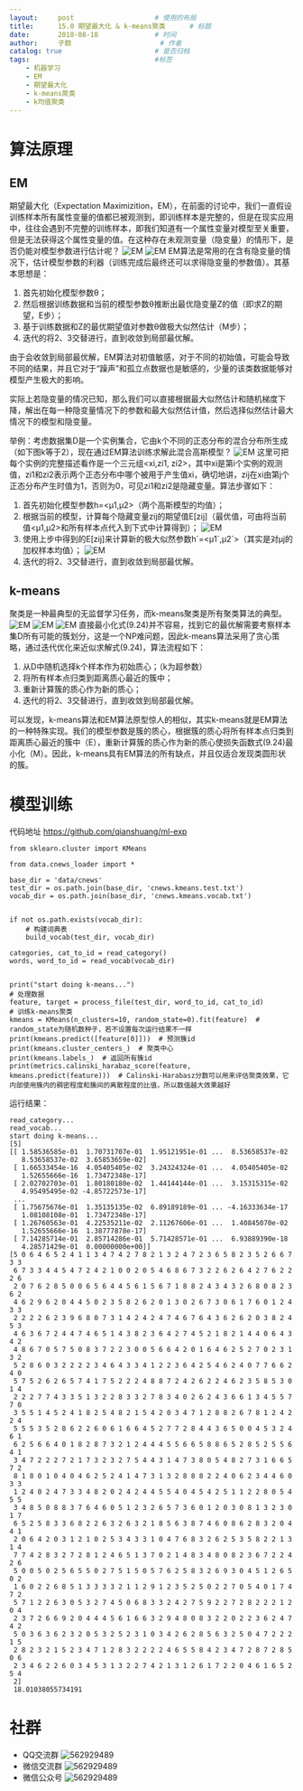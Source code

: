 ```yaml
---
layout:     post   				    # 使用的布局
title:      15.0 期望最大化 & k-means聚类		# 标题 
date:       2018-08-18 				# 时间
author:     子颢 						# 作者
catalog: true 						# 是否归档
tags:								#标签
    - 机器学习
    - EM
    - 期望最大化
    - k-means聚类
    - k均值聚类
---
```


# 算法原理

## EM

期望最大化（Expectation Maximizition，EM），在前面的讨论中，我们一直假设训练样本所有属性变量的值都已被观测到，即训练样本是完整的，但是在现实应用中，往往会遇到不完整的训练样本，即我们知道有一个属性变量对模型至关重要，但是无法获得这个属性变量的值。在这种存在未观测变量（隐变量）的情形下，是否仍能对模型参数进行估计呢？
![EM](/img/EM-01.png)
![EM](/img/EM-02.png)
EM算法是常用的在含有隐变量的情况下，估计模型参数的利器（训练完成后最终还可以求得隐变量的参数值）。其基本思想是：
1. 首先初始化模型参数θ；
2. 然后根据训练数据和当前的模型参数θ推断出最优隐变量Z的值（即求Z的期望，E步）；
3. 基于训练数据和Z的最优期望值对参数θ做极大似然估计（M步）；
4. 迭代的将2、3交替进行，直到收敛到局部最优解。

由于会收敛到局部最优解，EM算法对初值敏感，对于不同的初始值，可能会导致不同的结果，并且它对于“躁声”和孤立点数据也是敏感的，少量的该类数据能够对模型产生极大的影响。

实际上若隐变量的情况已知，那么我们可以直接根据最大似然估计和随机梯度下降，解出在每一种隐变量情况下的参数和最大似然估计值，然后选择似然估计最大情况下的模型和隐变量。

举例：考虑数据集D是一个实例集合，它由k个不同的正态分布的混合分布所生成（如下图k等于2），现在通过EM算法训练求解此混合高斯模型？
![EM](/img/EM-06.png)
这里可把每个实例的完整描述看作是一个三元组<xi,zi1, zi2>，其中xi是第i个实例的观测值，zi1和zi2表示两个正态分布中哪个被用于产生值xi，确切地讲，zij在xi由第j个正态分布产生时值为1，否则为0，可见zi1和zi2是隐藏变量。算法步骤如下：
1. 首先初始化模型参数h=<μ1,μ2>（两个高斯模型的均值）；
2. 根据当前的模型，计算每个隐藏变量zij的期望值E[zij]（最优值，可由将当前值<μ1,μ2>和所有样本点代入到下式中计算得到）；
![EM](/img/EM-07.png)
3. 使用上步中得到的E[zij]来计算新的极大似然参数h´=<μ1´,μ2´>（其实是对μj的加权样本均值）；
![EM](/img/EM-08.png)
4. 迭代的将2、3交替进行，直到收敛到局部最优解。

## k-means

聚类是一种最典型的无监督学习任务，而k-means聚类是所有聚类算法的典型。
![EM](/img/EM-03.png)
![EM](/img/EM-04.png)
![EM](/img/EM-05.png)
直接最小化式(9.24)并不容易，找到它的最优解需要考察样本集D所有可能的簇划分，这是一个NP难问题，因此k-means算法采用了贪心策略，通过迭代优化来近似求解式(9.24)，算法流程如下：
1. 从D中随机选择k个样本作为初始质心；（k为超参数）
2. 将所有样本点归类到距离质心最近的簇中；
3. 重新计算簇的质心作为新的质心；
4. 迭代的将2、3交替进行，直到收敛到局部最优解。

可以发现，k-means算法和EM算法原型惊人的相似，其实k-means就是EM算法的一种特殊实现。我们的模型参数是簇的质心，根据簇的质心将所有样本点归类到距离质心最近的簇中（E），重新计算簇的质心作为新的质心使损失函数式(9.24)最小化（M）。因此，k-means具有EM算法的所有缺点，并且仅适合发现类圆形状的簇。

# 模型训练

代码地址 <a href="https://github.com/qianshuang/ml-exp" target="_blank">https://github.com/qianshuang/ml-exp</a>

```
from sklearn.cluster import KMeans

from data.cnews_loader import *

base_dir = 'data/cnews'
test_dir = os.path.join(base_dir, 'cnews.kmeans.test.txt')
vocab_dir = os.path.join(base_dir, 'cnews.kmeans.vocab.txt')


if not os.path.exists(vocab_dir):
    # 构建词典表
    build_vocab(test_dir, vocab_dir)

categories, cat_to_id = read_category()
words, word_to_id = read_vocab(vocab_dir)


print("start doing k-means...")
# 处理数据
feature, target = process_file(test_dir, word_to_id, cat_to_id)
# 训练k-means聚类
kmeans = KMeans(n_clusters=10, random_state=0).fit(feature)  # random_state为随机数种子，若不设置每次运行结果不一样
print(kmeans.predict([feature[0]]))  # 预测簇id
print(kmeans.cluster_centers_)  # 聚类中心
print(kmeans.labels_)  # 返回所有簇id
print(metrics.calinski_harabaz_score(feature, kmeans.predict(feature)))  # Calinski-Harabasz分数可以用来评估聚类效果，它内部使用簇内的稠密程度和簇间的离散程度的比值，所以数值越大效果越好
```
运行结果：
```
read_category...
read_vocab...
start doing k-means...
[5]
[[ 1.58536585e-01  1.70731707e-01  1.95121951e-01 ...  8.53658537e-02
   8.53658537e-02  3.65853659e-02]
 [ 1.66533454e-16  4.05405405e-02  3.24324324e-01 ...  4.05405405e-02
   1.52655666e-16  1.73472348e-17]
 [ 2.02702703e-01  1.80180180e-02  1.44144144e-01 ...  3.15315315e-02
   4.95495495e-02 -4.85722573e-17]
 ...
 [ 1.75675676e-01  1.35135135e-02  6.89189189e-01 ... -4.16333634e-17
   1.08108108e-01  1.73472348e-17]
 [ 1.26760563e-01  4.22535211e-02  2.11267606e-01 ...  1.40845070e-02
   1.52655666e-16  1.38777878e-17]
 [ 7.14285714e-01  2.85714286e-01  5.71428571e-01 ...  6.93889390e-18
   4.28571429e-01  0.00000000e+00]]
[5 0 6 4 6 5 2 4 1 1 3 4 7 4 2 7 8 2 1 3 2 4 7 2 3 6 5 8 2 3 5 2 6 6 7 3 3
 6 7 3 3 4 4 5 4 7 2 4 2 1 0 0 2 0 5 4 6 8 6 7 3 2 2 6 2 6 4 2 7 6 2 2 2 6
 2 0 7 6 2 8 5 0 0 6 5 6 4 4 5 6 1 5 6 7 1 8 8 2 4 3 4 3 2 6 8 0 8 2 3 6 2
 4 6 2 9 6 2 0 4 4 5 0 2 3 5 8 2 6 2 0 1 3 0 2 6 7 3 0 6 1 7 6 0 1 2 4 3 3
 2 2 2 2 6 2 3 9 6 8 0 7 3 1 4 2 4 2 4 7 4 6 7 6 4 3 6 2 6 2 0 3 8 2 4 5 3
 4 6 3 6 7 2 4 4 7 4 6 5 1 4 3 8 2 3 6 4 2 7 4 5 2 1 8 2 1 4 4 0 6 4 3 4 2
 4 8 6 7 0 5 7 5 0 8 3 7 2 2 3 0 0 5 6 6 4 2 0 1 6 4 6 2 5 2 7 0 2 3 1 3 2
 5 2 8 6 0 3 2 2 2 2 3 4 6 4 3 3 4 1 2 2 3 6 4 2 5 4 6 2 4 0 7 7 6 6 2 4 0
 5 7 5 2 6 2 6 5 7 4 1 7 5 2 2 2 4 8 8 7 2 4 2 6 2 2 4 6 2 3 5 8 5 3 0 1 4
 2 2 2 7 7 4 3 3 5 1 3 2 2 8 3 3 2 7 8 3 4 0 2 6 2 4 3 6 6 1 3 4 5 5 7 7 0
 3 5 5 1 4 5 2 4 1 8 2 5 4 8 2 1 5 4 2 0 3 4 7 1 2 8 8 2 6 7 8 1 2 4 2 2 4
 5 5 5 3 5 2 8 6 2 2 6 0 6 1 6 6 4 5 2 7 7 2 8 4 4 3 6 5 0 0 4 5 3 2 4 6 1
 6 2 5 6 6 4 0 1 8 2 8 7 3 2 1 2 4 4 4 5 5 6 6 5 8 8 6 5 2 8 5 2 5 5 6 4 1
 3 4 7 2 2 2 7 2 1 7 3 2 3 2 7 5 4 4 3 1 4 7 3 8 0 5 4 8 2 7 3 1 6 6 5 7 2
 8 1 8 0 1 0 4 0 4 6 2 5 2 4 1 4 7 3 1 3 2 8 8 8 2 2 4 0 6 2 3 4 4 6 0 3 3
 1 2 4 0 2 4 7 3 3 4 8 2 0 2 4 2 4 4 5 5 4 0 4 5 4 2 5 1 1 2 2 8 0 5 4 5 5
 3 4 8 5 0 8 8 3 7 6 4 6 0 5 1 2 3 2 6 5 7 3 6 0 1 2 0 3 0 8 1 3 2 3 0 1 7
 6 5 2 5 8 3 3 6 8 2 2 6 3 2 6 3 2 1 8 5 6 3 8 7 4 6 0 8 6 2 8 3 2 0 4 4 1
 2 0 6 4 2 0 3 1 2 1 0 2 5 3 4 3 3 1 0 4 7 6 8 3 2 6 2 5 3 5 8 2 2 1 3 1 4
 7 7 4 2 8 3 2 7 2 8 1 2 4 6 5 1 3 7 0 2 1 4 8 3 4 8 0 8 2 3 6 7 2 2 4 2 6
 5 0 0 5 0 2 5 6 5 5 0 2 7 5 1 5 0 5 7 6 2 5 8 3 2 6 9 3 0 4 5 1 2 6 5 0 2
 1 6 0 2 2 6 8 5 1 3 3 3 3 2 1 1 2 9 1 2 3 5 2 5 0 2 2 7 0 5 4 0 1 7 4 7 2
 5 7 1 2 2 6 3 0 5 3 2 7 4 5 0 6 8 3 3 2 4 2 7 5 9 2 2 7 2 8 2 2 2 1 2 0 4
 2 3 7 2 6 6 9 2 0 4 4 4 5 6 1 6 6 3 2 9 4 8 0 8 3 2 2 0 2 2 3 6 2 4 7 4 2
 5 0 3 6 3 6 2 3 2 0 5 3 2 5 2 3 1 0 3 4 2 6 2 8 5 6 3 2 5 0 4 7 2 2 2 1 5
 2 8 2 3 2 1 5 2 3 4 7 1 2 8 3 2 2 2 2 4 6 5 5 8 4 2 3 4 7 2 8 7 2 8 5 0 6
 2 3 4 6 2 2 6 0 3 4 5 3 1 3 2 2 7 4 2 1 3 1 2 6 1 7 2 2 0 4 6 1 6 5 2 5 4
 2]
 18.01038055734191
```

# 社群

- QQ交流群
	![562929489](/img/qq_ewm.png)
- 微信交流群
	![562929489](/img/wx_ewm.png)
- 微信公众号
	![562929489](/img/wxgzh_ewm.png)